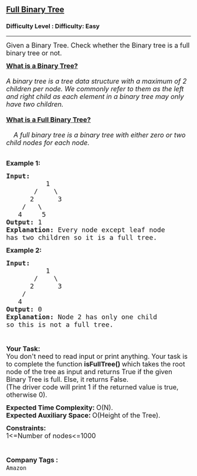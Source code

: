 <h2><a href="https://www.geeksforgeeks.org/problems/full-binary-tree/0">Full Binary Tree</a></h2><h3>Difficulty Level : Difficulty: Easy</h3><hr><div class="problems_problem_content__Xm_eO"><p><span style="font-size: 18px;">Given a Binary Tree. Check whether the Binary tree is a full binary tree or not.</span></p>
<p><span style="font-size: 18px;"><a title="Binary Tree" href="https://www.geeksforgeeks.org/what-is-binary-tree/" target="_blank" rel="noopener"><strong>What is a Binary Tree?</strong></a><br><br><em>A binary tree is a tree data structure with a maximum of 2 children per node. We commonly refer to them as the left and right child as each element in a binary tree may only have two children.</em><br><br><a title="Full Binary Tree" href="https://www.geeksforgeeks.org/full-binary-tree/" target="_blank" rel="noopener"><strong>What is a Full Binary Tree?</strong></a><br><br><em>&nbsp;&nbsp;&nbsp; A full binary tree is a binary tree with either zero or two child nodes for each node. </em><br><br></span></p>
<p><span style="font-size: 18px;"><strong>Example 1:</strong></span></p>
<pre><span style="font-size: 18px;"><strong>Input:
</strong></span><strong><span style="font-size: 18px;">&nbsp; &nbsp; &nbsp; &nbsp; &nbsp; </span></strong><span style="font-size: 18px;">1
&nbsp; &nbsp; &nbsp; &nbsp;/&nbsp;  &nbsp;\
&nbsp; &nbsp; &nbsp;&nbsp;2&nbsp; &nbsp; &nbsp;&nbsp;3
&nbsp; &nbsp; /&nbsp;&nbsp;&nbsp;\
&nbsp; &nbsp;4&nbsp;   &nbsp;5<strong>
Output: </strong>1<strong>
Explanation: </strong>Every node except leaf node
has two children so it is a full tree.</span>
</pre>
<p><span style="font-size: 18px;"><strong>Example 2:</strong></span></p>
<pre><span style="font-size: 18px;"><strong>Input:
</strong></span><strong><span style="font-size: 18px;">&nbsp; &nbsp; &nbsp; &nbsp; &nbsp; </span></strong><span style="font-size: 18px;">1
&nbsp; &nbsp; &nbsp; &nbsp;/&nbsp;  &nbsp;\
&nbsp; &nbsp; &nbsp;&nbsp;2&nbsp; &nbsp; &nbsp;&nbsp;3
&nbsp; &nbsp; /&nbsp;&nbsp;&nbsp;
&nbsp; &nbsp;4&nbsp;   &nbsp;<strong>
Output: </strong>0<strong>
Explanation: </strong>Node 2 has only one child
so this is&nbsp;not a full tree.</span></pre>
<p>&nbsp;</p>
<p><strong><span style="font-size: 18px;">Your Task:</span></strong><br><span style="font-size: 18px;">You don't need to read input or print anything. Your task is to complete the function</span><span style="font-size: 18px;"> <strong>isFullTree() </strong>which&nbsp;takes the&nbsp;root node of the tree<strong>&nbsp;</strong>as input and returns True if the given Binary Tree is full. Else, it returns False. <br>(The driver code will print 1 if the returned value is true, otherwise 0).</span></p>
<p><span style="font-size: 18px;"><strong>Expected Time Complexity:&nbsp;</strong>O(N).<br><strong>Expected Auxiliary Space:&nbsp;</strong>O(Height of the Tree).</span></p>
<p><span style="font-size: 18px;"><strong>Constraints:</strong><br>1&lt;=Number of nodes&lt;=1000</span></p>
<p><strong>&nbsp;</strong></p></div><p><span style=font-size:18px><strong>Company Tags : </strong><br><code>Amazon</code>&nbsp;